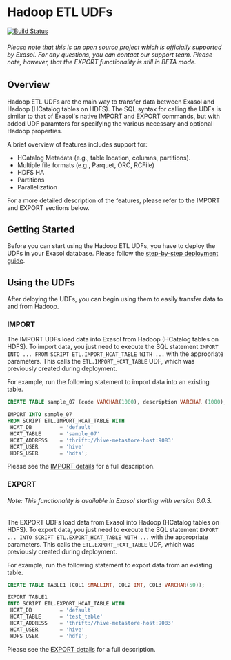 # Hadoop ETL UDFs

[![Build Status](https://travis-ci.org/EXASOL/hadoop-etl-udfs.svg?branch=master)](https://travis-ci.org/EXASOL/hadoop-etl-udfs)


###### Please note that this is an open source project which is officially supported by Exasol. For any questions, you can contact our support team. Please note, however, that the EXPORT functionality is still in BETA mode.

## Overview
Hadoop ETL UDFs are the main way to transfer data between Exasol and Hadoop (HCatalog tables on HDFS). The SQL syntax for calling the UDFs is similar to that of Exasol's native IMPORT and EXPORT commands, but with added UDF paramters for specifying the various necessary and optional Hadoop properties.

A brief overview of features includes support for:
* HCatalog Metadata (e.g., table location, columns, partitions).
* Multiple file formats (e.g., Parquet, ORC, RCFile)
* HDFS HA
* Partitions
* Parallelization

For a more detailed description of the features, please refer to the IMPORT and EXPORT sections below.

## Getting Started

Before you can start using the Hadoop ETL UDFs, you have to deploy the UDFs in your Exasol database.
Please follow the [step-by-step deployment guide](doc/deployment-guide.md).

## Using the UDFs

After deloying the UDFs, you can begin using them to easily transfer data to and from Hadoop.

### IMPORT

The IMPORT UDFs load data into Exasol from Hadoop (HCatalog tables on HDFS). To import data, you just need to execute the SQL statement ```IMPORT INTO ... FROM SCRIPT ETL.IMPORT_HCAT_TABLE WITH ...``` with the appropriate parameters. This calls the ```ETL.IMPORT_HCAT_TABLE``` UDF, which was previously created during deployment.

For example, run the following statement to import data into an existing table.
```sql
CREATE TABLE sample_07 (code VARCHAR(1000), description VARCHAR (1000), total_emp INT, salary INT);

IMPORT INTO sample_07
FROM SCRIPT ETL.IMPORT_HCAT_TABLE WITH
 HCAT_DB         = 'default'
 HCAT_TABLE      = 'sample_07'
 HCAT_ADDRESS    = 'thrift://hive-metastore-host:9083'
 HCAT_USER       = 'hive'
 HDFS_USER       = 'hdfs';
```

Please see the [IMPORT details](doc/import.md) for a full description.

### EXPORT

###### Note: This functionality is available in Exasol starting with version 6.0.3.

The EXPORT UDFs load data from Exasol into Hadoop (HCatalog tables on HDFS). To export data, you just need to execute the SQL statement ```EXPORT ... INTO SCRIPT ETL.EXPORT_HCAT_TABLE WITH ...``` with the appropriate parameters. This calls the ```ETL.EXPORT_HCAT_TABLE``` UDF, which was previously created during deployment.

For example, run the following statement to export data from an existing table.
```sql
CREATE TABLE TABLE1 (COL1 SMALLINT, COL2 INT, COL3 VARCHAR(50));

EXPORT TABLE1
INTO SCRIPT ETL.EXPORT_HCAT_TABLE WITH
 HCAT_DB         = 'default'
 HCAT_TABLE      = 'test_table'
 HCAT_ADDRESS    = 'thrift://hive-metastore-host:9083'
 HCAT_USER       = 'hive'
 HDFS_USER       = 'hdfs';
```

Please see the [EXPORT details](doc/export.md) for a full description.
